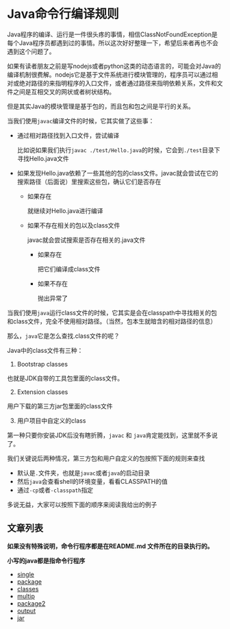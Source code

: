 # Java命令行编译规则
Java程序的编译、运行是一件很头疼的事情，相信ClassNotFoundException是每个Java程序员都遇到过的事情。所以这次好好整理一下，希望后来者再也不会遇到这个问题了。


如果有读者朋友之前是写nodejs或者python这类的动态语言的，可能会对Java的编译机制很费解。nodejs它是基于文件系统进行模块管理的，程序员可以通过相对或绝对路径的来指明程序的入口文件，或者通过路径来指明依赖关系，文件和文件之间是互相交叉的网状或者树状结构。

但是其实Java的模块管理是基于包的，而且包和包之间是平行的关系。

当我们使用`javac`编译文件的时候，它其实做了这些事：
- 通过相对路径找到入口文件，尝试编译

  比如说如果我们执行`javac ./test/Hello.java`的时候，它会到`./test`目录下寻找Hello.java文件

- 如果发现Hello.java依赖了一些其他的包的class文件。javac就会尝试在它的搜索路径（后面说）里搜索这些包，确认它们是否存在

  - 如果存在

    就继续对Hello.java进行编译

  - 如果不存在相关的包以及class文件

    javac就会尝试搜索是否存在相关的.java文件

    - 如果存在

      把它们编译成class文件

    - 如果不存在

      抛出异常了

当我们使用`java`运行class文件的时候，它其实是会在classpath中寻找相关的包和class文件，完全不使用相对路径。（当然，包本生就暗含的相对路径的信息）


那么，`java`它是怎么查找.class文件的呢？

Java中的class文件有三种：

1. Bootstrap classes

  也就是JDK自带的工具包里面的class文件。

2. Extension classes

  用户下载的第三方jar包里面的class文件
  
3. 用户项目中自定义的class

第一种只要你安装JDK后没有瞎折腾，`javac` 和 `java`肯定能找到，这里就不多说了。

我们关键说后两种情况，第三方包和用户自定义的包按照下面的规则来查找

- 默认是`.`文件夹，也就是`javac`或者`java`的启动目录
- 然后`java`会查看shell的环境变量，看看CLASSPATH的值
- 通过`-cp`或者`-classpath`指定

多说无益，大家可以按照下面的顺序来阅读我给出的例子

## 文章列表
**如果没有特殊说明，命令行程序都是在README.md 文件所在的目录执行的。**

**小写的java都是指命令行程序**

- [single](./single)
- [package](./package)
- [classes](./classes)
- [multip](./multip)
- [package2](./package2)
- [output](./output)
- [jar](./jar)
